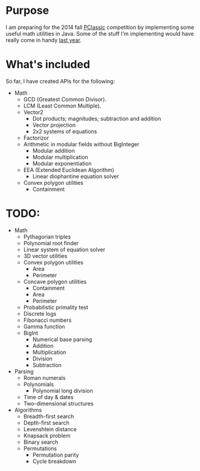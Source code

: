 # Purpose

I am preparing for the 2014 fall [PClassic](http://pclassic.org) competition by implementing some useful math utilities in Java. Some of the stuff I'm implementing would have really come in handy [last year](https://github.com/unixpickle/PClassic-2013f).

# What's included

So far, I have created APIs for the following:

 * Math
   * GCD (Greatest Common Divisor).
   * LCM (Least Common Multiple).
   * Vector2
     * Dot products; magnitudes; subtraction and addition
     * Vector projection
     * 2x2 systems of equations
   * Factorizor
   * Arithmetic in modular fields without BigInteger
     * Modular addition
     * Modular multiplication
     * Modular exponentiation
   * EEA (Extended Euclidean Algorithm)
     * Linear diophantine equation solver
   * Convex polygon utilities
     * Containment

# TODO:

 * Math
   * Pythagorian triples
   * Polynomial root finder
   * Linear system of equation solver
   * 3D vector utilities
   * Convex polygon utilities
     * Area
     * Perimeter
   * Concave polygon utilities
     * Containment
     * Area
     * Perimeter
   * Probabilistic primality test
   * Discrete logs
   * Fibonacci numbers
   * Gamma function
   * BigInt
     * Numerical base parsing
     * Addition
     * Multiplication
     * Division
     * Subtraction
 * Parsing
   * Roman numerals
   * Polynomials
     * Polynomial long division
   * Time of day & dates
   * Two-dimensional structures
 * Algorithms
   * Breadth-first search
   * Depth-first search
   * Levenshtein distance
   * Knapsack problem
   * Binary search
   * Permutations
     * Permutation parity
     * Cycle breakdown
